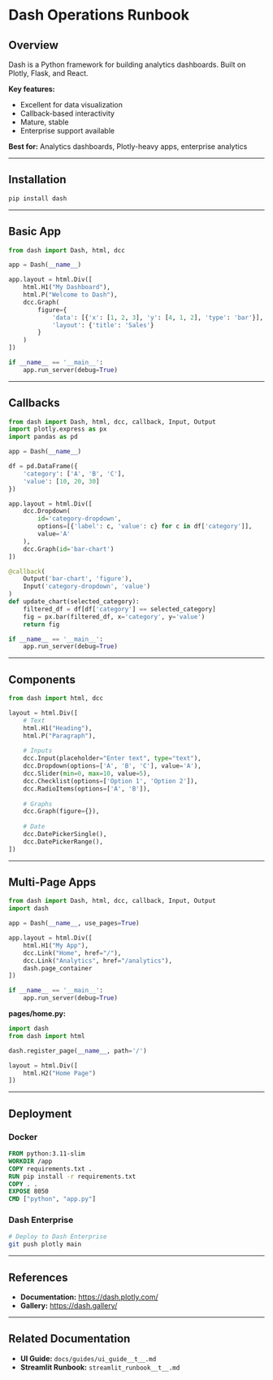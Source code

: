 # Dash Operations Runbook

## Overview

Dash is a Python framework for building analytics dashboards. Built on Plotly, Flask, and React.

**Key features:**
- Excellent for data visualization
- Callback-based interactivity
- Mature, stable
- Enterprise support available

**Best for:** Analytics dashboards, Plotly-heavy apps, enterprise analytics

---

## Installation

```bash
pip install dash
```

---

## Basic App

```python
from dash import Dash, html, dcc

app = Dash(__name__)

app.layout = html.Div([
    html.H1("My Dashboard"),
    html.P("Welcome to Dash"),
    dcc.Graph(
        figure={
            'data': [{'x': [1, 2, 3], 'y': [4, 1, 2], 'type': 'bar'}],
            'layout': {'title': 'Sales'}
        }
    )
])

if __name__ == '__main__':
    app.run_server(debug=True)
```

---

## Callbacks

```python
from dash import Dash, html, dcc, callback, Input, Output
import plotly.express as px
import pandas as pd

app = Dash(__name__)

df = pd.DataFrame({
    'category': ['A', 'B', 'C'],
    'value': [10, 20, 30]
})

app.layout = html.Div([
    dcc.Dropdown(
        id='category-dropdown',
        options=[{'label': c, 'value': c} for c in df['category']],
        value='A'
    ),
    dcc.Graph(id='bar-chart')
])

@callback(
    Output('bar-chart', 'figure'),
    Input('category-dropdown', 'value')
)
def update_chart(selected_category):
    filtered_df = df[df['category'] == selected_category]
    fig = px.bar(filtered_df, x='category', y='value')
    return fig

if __name__ == '__main__':
    app.run_server(debug=True)
```

---

## Components

```python
from dash import html, dcc

layout = html.Div([
    # Text
    html.H1("Heading"),
    html.P("Paragraph"),
    
    # Inputs
    dcc.Input(placeholder="Enter text", type="text"),
    dcc.Dropdown(options=['A', 'B', 'C'], value='A'),
    dcc.Slider(min=0, max=10, value=5),
    dcc.Checklist(options=['Option 1', 'Option 2']),
    dcc.RadioItems(options=['A', 'B']),
    
    # Graphs
    dcc.Graph(figure={}),
    
    # Date
    dcc.DatePickerSingle(),
    dcc.DatePickerRange(),
])
```

---

## Multi-Page Apps

```python
from dash import Dash, html, dcc, callback, Input, Output
import dash

app = Dash(__name__, use_pages=True)

app.layout = html.Div([
    html.H1("My App"),
    dcc.Link("Home", href="/"),
    dcc.Link("Analytics", href="/analytics"),
    dash.page_container
])

if __name__ == '__main__':
    app.run_server(debug=True)
```

**pages/home.py:**
```python
import dash
from dash import html

dash.register_page(__name__, path='/')

layout = html.Div([
    html.H2("Home Page")
])
```

---

## Deployment

### Docker

```dockerfile
FROM python:3.11-slim
WORKDIR /app
COPY requirements.txt .
RUN pip install -r requirements.txt
COPY . .
EXPOSE 8050
CMD ["python", "app.py"]
```

### Dash Enterprise

```bash
# Deploy to Dash Enterprise
git push plotly main
```

---

## References

- **Documentation:** https://dash.plotly.com/
- **Gallery:** https://dash.gallery/

---

## Related Documentation

- **UI Guide:** `docs/guides/ui_guide__t__.md`
- **Streamlit Runbook:** `streamlit_runbook__t__.md`
